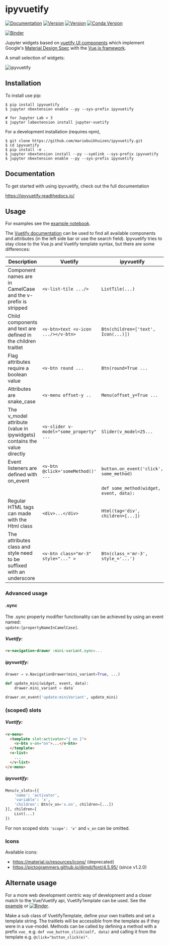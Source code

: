 # ipyvuetify

[![Documentation](http://readthedocs.org/projects/ipyvuetify/badge/?version=latest)](https://ipyvuetify.readthedocs.io/en/latest/?badge=latest)
[![Version](https://img.shields.io/npm/v/jupyter-vuetify.svg)](https://www.npmjs.com/package/jupyter-vuetify)
[![Version](https://img.shields.io/pypi/v/ipyvuetify.svg)](https://pypi.python.org/project/ipyvuetify)
[![Conda Version](https://img.shields.io/conda/vn/conda-forge/ipyvuetify.svg)](https://anaconda.org/conda-forge/ipyvuetify)

[![Binder](https://mybinder.org/badge.svg)](https://mybinder.org/v2/gh/mariobuikhuizen/ipyvuetify/master?filepath=examples%2FExamples.ipynb)

Jupyter widgets based on [vuetify UI components](https://vuetifyjs.com/) which implement Google's
[Material Design Spec](https://material.io/) with the [Vue.js framework](https://vuejs.org/).

A small selection of widgets:

![ipyvuetify](https://user-images.githubusercontent.com/46192475/79730684-78954880-82f1-11ea-855b-43a2b619ca04.gif)

## Installation

To install use pip:

    $ pip install ipyvuetify
    $ jupyter nbextension enable --py --sys-prefix ipyvuetify

    # for Jupyter Lab < 3
    $ jupyter labextension install jupyter-vuetify

For a development installation (requires npm),

    $ git clone https://github.com/mariobuikhuizen/ipyvuetify.git
    $ cd ipyvuetify
    $ pip install -e .
    $ jupyter nbextension install --py --symlink --sys-prefix ipyvuetify
    $ jupyter nbextension enable --py --sys-prefix ipyvuetify

## Documentation

To get started with using ipyvuetify, check out the full documentation

https://ipyvuetify.readthedocs.io/

## Usage

For examples see the [example notebook](examples/Examples.ipynb).

The [Vuetify documentation](https://vuetifyjs.com/components/buttons#buttons) can be used to find all available
components and attributes (in the left side bar or use the search field). Ipyvuetify tries to stay close to the Vue.js
and Vuetify template syntax, but there are some differences:

| Description                                                             | Vuetify                                 | ipyvuetify                              |
| ----------------------------------------------------------------------- | --------------------------------------- | --------------------------------------- |
| Component names are in CamelCase and the v- prefix is stripped          | `<v-list-tile .../>`                    | `ListTile(...)`                         |
| Child components and text are defined in the children traitlet          | `<v-btn>text <v-icon .../></v-btn>`     | `Btn(children=['text', Icon(...)])`     |
| Flag attributes require a boolean value                                 | `<v-btn round ...`                      | `Btn(round=True ...`                    |
| Attributes are snake_case                                               | `<v-menu offset-y ..`                   | `Menu(offset_y=True ...`                |
| The v_model attribute (value in ipywidgets) contains the value directly | `<v-slider v-model="some_property" ...` | `Slider(v_model=25...`                  |
| Event listeners are defined with on_event                               | `<v-btn @click='someMethod()' ...`      | `button.on_event('click', some_method)` |
|                                                                         |                                         | `def some_method(widget, event, data):` |
| Regular HTML tags can made with the Html class                          | `<div>...</div>`                        | `Html(tag='div', children=[...])`       |
| The attributes class and style need to be suffixed with an underscore   | `<v-btn class="mr-3" style="..." >`     | `Btn(class_='mr-3', style_='...')`      |

### Advanced usage

#### .sync

The .sync property modifier functionality can be achieved by using an event named:  
`update:[propertyNameInCamelCase]`.

##### Vuetify:

```HTML
<v-navigation-drawer :mini-variant.sync=...
```

##### ipyvuetify:

```python
drawer = v.NavigationDrawer(mini_variant=True, ...)

def update_mini(widget, event, data):
    drawer.mini_variant = data`

drawer.on_event('update:miniVariant', update_mini)
```

### (scoped) slots

##### Vuetify:

```HTML
<v-menu>
  <template slot:activator="{ on }">
    <v-btn v-on="on">...</v-btn>
  </template>
  <v-list>
    ...
  </v-list>
</v-menu>
```

##### ipyvuetify:

```python
Menu(v_slots=[{
    'name': 'activator',
    'variable': 'x',
    'children': Btn(v_on='x.on', children=[...])
}], children=[
    List(...)
])
```

For non scoped slots `'scope': 'x'` and `v_on` can be omitted.

### Icons

Available icons:

- https://material.io/resources/icons/ (deprecated)
- https://pictogrammers.github.io/@mdi/font/4.5.95/ (since v1.2.0)

## Alternate usage

For a more web development centric way of development and a closer match to the Vue/Vuetify api, VuetifyTemplate can be used. See the [example](examples/Examples%20template.ipynb) or [![Binder](https://mybinder.org/badge.svg)](https://mybinder.org/v2/gh/mariobuikhuizen/ipyvuetify/master?filepath=examples%2FExamples%20template.ipynb).

Make a sub class of VuetifyTemplate, define your own traitlets and set a template string. The traitlets will be accessible from the template as if they were in a vue-model. Methods can be called by defining a method with a prefix `vue_` e.g. `def vue_button_click(self, data)` and calling it from the template e.g. `@click="button_click(e)"`.
